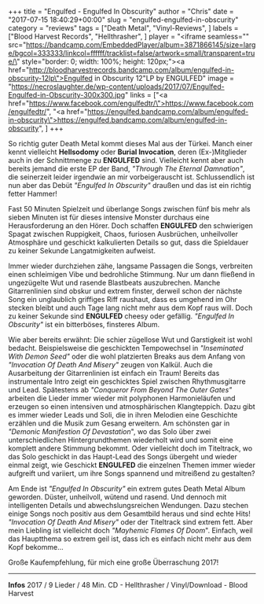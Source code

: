 +++
title = "Engulfed - Engulfed In Obscurity"
author = "Chris"
date = "2017-07-15 18:40:29+00:00"
slug = "engulfed-engulfed-in-obscurity"
category = "reviews"
tags = ["Death Metal", "Vinyl-Reviews", ]
labels = ["Blood Harvest Records", "Hellthrasher", ]
player = "<iframe seamless=\"\" src=\"https://bandcamp.com/EmbeddedPlayer/album=3871866145/size=large/bgcol=333333/linkcol=ffffff/tracklist=false/artwork=small/transparent=true/\" style=\"border: 0; width: 100%; height: 120px;\"><a href=\"http://bloodharvestrecords.bandcamp.com/album/engulfed-in-obscurity-12lp\">Engulfed in Obscurity 12\"LP by ENGULFED</a></iframe>"
image = "https://necroslaughter.de/wp-content/uploads/2017/07/Engulfed-Engulfed-in-Obscurity-300x300.jpg"
links = ["<a href=\"https://www.facebook.com/engulfedtr/\">https://www.facebook.com/engulfedtr/</a>", "<a href=\"https://engulfed.bandcamp.com/album/engulfed-in-obscurity\">https://engulfed.bandcamp.com/album/engulfed-in-obscurity</a>", ]
+++

So richtig guter Death Metal kommt dieses Mal aus der Türkei. Manch einer kennt vielleicht **Hellsodomy** oder **Burial Invocation**, deren (Ex-)Mitglieder auch in der Schnittmenge zu **ENGULFED** sind. Vielleicht kennt aber auch bereits jemand die erste EP der Band, _"Through The Eternal Damnation"_, die seinerzeit leider irgendwie an mir vorbeigerauscht ist. Schlussendlich ist nun aber das Debüt _"Engulfed In Obscurity"_ draußen und das ist ein richtig fetter Hammer!

Fast 50 Minuten Spielzeit und überlange Songs zwischen fünf bis mehr als sieben Minuten ist für dieses intensive Monster durchaus eine Herausforderung an den Hörer. Doch schaffen **ENGULFED** den schwierigen Spagat zwischen Ruppigkeit, Chaos, furiosen Ausbrüchen, unheilvoller Atmosphäre und geschickt kalkulierten Details so gut, dass die Spieldauer zu keiner Sekunde Langatmigkeiten aufweist.

Immer wieder durchziehen zähe, langsame Passagen die Songs, verbreiten einen schleimigen Vibe und bedrohliche Stimmung. Nur um dann fließend in ungezügelte Wut und rasende Blastbeats auszubrechen. Manche Gitarrenlinien sind obskur und extrem finster, derweil schon der nächste Song ein unglaublich griffiges Riff raushaut, dass es umgehend im Ohr stecken bleibt und auch Tage lang nicht mehr aus dem Kopf raus will. Doch zu keiner Sekunde sind **ENGULFED** cheesy oder gefällig. _"Engulfed In Obscurity"_ ist ein bitterböses, finsteres Album.

Wie aber bereits erwähnt: Die schier zügellose Wut und Garstigkeit ist wohl bedacht. Beispielsweise die geschickten Tempowechsel in _"Inseminated With Demon Seed"_ oder die wohl platzierten Breaks aus dem Anfang von _"Invocation Of Death And Misery"_ zeugen von Kalkül.
Auch die Ausarbeitung der Gitarrenlinien ist einfach ein Traum! Bereits das instrumentale Intro zeigt ein geschicktes Spiel zwischen Rhythmusgitarre und Lead. Spätestens ab _"Conqueror From Beyond The Outer Gates"_ arbeiten die Lieder immer wieder mit polyphonen Harmonieläufen und erzeugen so einen intensiven und atmosphärischen Klangteppich.
Dazu gibt es immer wieder Leads und Soli, die in ihren Melodien eine Geschichte erzählen und die Musik zum Gesang erweitern. Am schönsten gar in _"Demonic Manifestion Of Devastation_", wo das Solo über zwei unterschiedlichen Hintergrundthemen wiederholt wird und somit eine komplett andere Stimmung bekommt. Oder vielleicht doch im Titeltrack, wo das Solo geschickt in das Haupt-Lead des Songs übergeht und wieder einmal zeigt, wie Geschickt **ENGULFED** die einzelnen Themen immer wieder aufgreift und variiert, um ihre Songs spannend und mitreißend zu gestalten?

Am Ende ist _"Engulfed In Obscurity"_ ein extrem gutes Death Metal Album geworden. Düster, unheilvoll, wütend und rasend. Und dennoch mit intelligenten Details und abwechslungsreichen Wendungen. Dazu stechen einige Songs noch positiv aus dem Gesamtbild heraus und sind echte Hits! _"Invocation Of Death And Misery"_ oder der Titeltrack sind extrem fett. Aber mein Liebling ist vielleicht doch _"Mayhemic Flames Of Doom_". Einfach, weil das Hauptthema so extrem geil ist, dass ich es einfach nicht mehr aus dem Kopf bekomme...

Große Kaufempfehlung, für mich eine große Überraschung 2017!





---
**Infos**
2017 / 9 Lieder / 48 Min.
CD - Hellthrasher / Vinyl/Download - Blood Harvest

